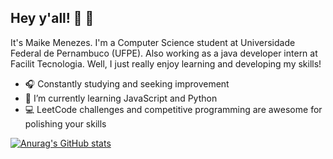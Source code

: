 ## Hey y'all! :space_invader: :doughnut: 

It's Maike Menezes. I'm a Computer Science student at Universidade Federal de Pernambuco (UFPE). Also working as a java developer intern at Facilit Tecnologia. Well, I just really enjoy learning and developing my skills!

- :headphones: Constantly studying and seeking improvement
- :wrench: I’m currently learning JavaScript and Python
- :computer: LeetCode challenges and competitive programming are awesome for polishing your skills

[![Anurag's GitHub stats](https://github-readme-stats.vercel.app/api?username=maikermenezes&count_private=true&show_icons=true&theme=slateorange)](https://github.com/anuraghazra/github-readme-stats)
